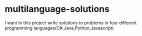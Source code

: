 # multilanguage-solutions

I want in this project write solutions to problems in four different programming languages(C#,Java,Python,Javascript)
